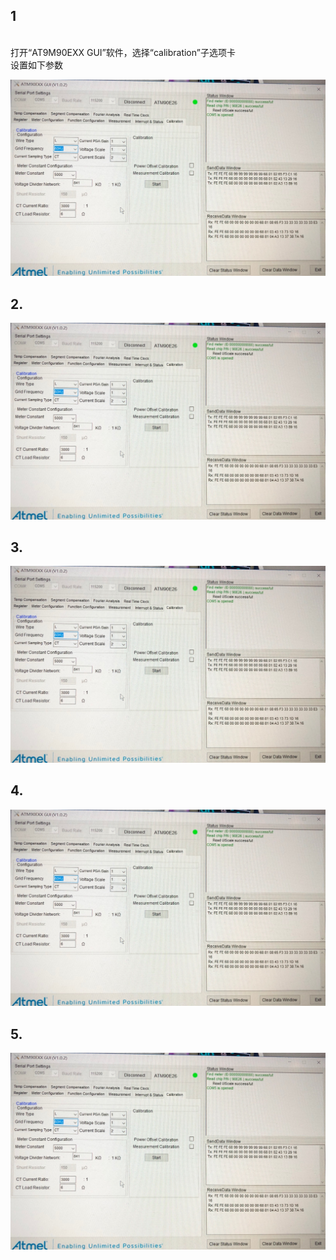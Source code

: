 
## 1 
<br/>打开“AT9M90EXX GUI”软件，选择“calibration”子选项卡
<br/>设置如下参数

![image](https://github.com/yuchengstudio/Smart-meter/blob/master/ATM90E26/reference/90E26_001.jpg)

## 2.

![image](https://github.com/yuchengstudio/Smart-meter/blob/master/ATM90E26/reference/90E26_001.jpg)

## 3.

![image](https://github.com/yuchengstudio/Smart-meter/blob/master/ATM90E26/reference/90E26_001.jpg)

## 4.

![image](https://github.com/yuchengstudio/Smart-meter/blob/master/ATM90E26/reference/90E26_001.jpg)

## 5.

![image](https://github.com/yuchengstudio/Smart-meter/blob/master/ATM90E26/reference/90E26_001.jpg)
